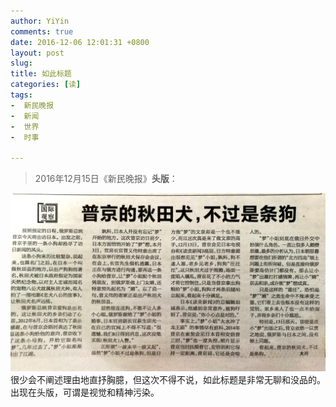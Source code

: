 ```yaml
---
author: YiYin
comments: true
date: 2016-12-06 12:01:31 +0800
layout: post
slug: 
title: 如此标题
categories: [读]
tags:
-  新民晚报
-  新闻
-  世界
-  时事

---
```


<blockquote>2016年12月15日《新民晚报》<b>头版</b>：</blockquote>

<img src="/public/images/newspaper/inu.jpg" alt="">

<div class="readreview">
	很少会不阐述理由地直抒胸臆，但这次不得不说，如此标题是非常无聊和没品的。出现在头版，可谓是视觉和精神污染。
</div>